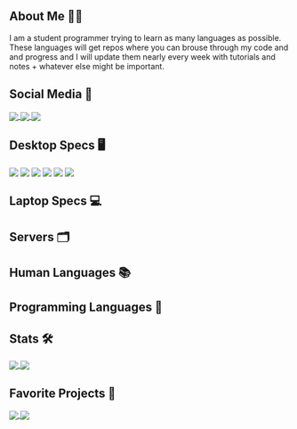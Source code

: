 ## About Me 🤦‍♂️
I am a student programmer trying to learn as many languages as possible. These languages will get repos where you can brouse through my code and and progress and I will update them nearly every week with tutorials and notes + whatever else might be important.

## Social Media 📱

<a href="https://www.instagram.com/wowitswhitford">
  <img align="center" src="https://img.shields.io/badge/Instagram-E4405F?style=for-the-badge&logo=instagram&logoColor=white" />
</a>
<a href="https://www.linkedin.com/in/jesse-whitford-b110a9231/">
  <img align="center" src="https://img.shields.io/badge/LinkedIn-0077B5?style=for-the-badge&logo=linkedin&logoColor=white" />
</a>
<a href="https://github.com/WOWitsWHITFORD">
  <img align="center" src="https://img.shields.io/badge/GitHub-100000?style=for-the-badge&logo=github&logoColor=white" />
</a>

## Desktop Specs 🖥

<a>
  <img align="center" src="https://img.shields.io/badge/RTX_3070Ti-76B900?style=for-the-badge&logo=nvidia&logoColor=white" />
</a>
<a>
  <img align="center" src="https://img.shields.io/badge/ThreadRipper_1950x-ED1C24?style=for-the-badge&logo=amd&logoColor=white" />
</a>
<a>
  <img align="center" src="https://img.shields.io/badge/Vengance_RGB_PRO_32GB-ffd700?style=for-the-badge&logo=corsair&logoColor=white" />
</a>
<a>
  <img align="center" src="https://img.shields.io/badge/SN750_1TB-F0921F?style=for-the-badge&logo=western-digital&logoColor=white" />
</a>
<a>
  <img align="center" src="https://img.shields.io/badge/Blue_SSD_2TB-133c8b?style=for-the-badge&logo=western-digital&logoColor=white" />
</a>
<a>
  <img align="center" src="https://img.shields.io/badge/Black_HDD_12TB-000000?style=for-the-badge&logo=western-digital&logoColor=white" />
</a>

## Laptop Specs 💻

## Servers 🗂️

## Human Languages 📚

## Programming Languages 📀

## Stats 🛠

<a href="https://github.com/WOWitsWHITFORD">
  <img align="center" src="https://github-readme-stats.vercel.app/api/top-langs/?username=WOWitsWHITFORD&langs_count=3&theme=radical&hide_border=true" />
</a>
<a href="https://github.com/WOWitsWHITFORD">
  <img align="center" src="https://github-readme-stats.vercel.app/api?username=WOWitsWHITFORD&show_icons=true&theme=radical&hide_border=true&include_all_commits=true" />
</a>

## Favorite Projects 🚧

<a href="https://github.com/WOWitsWHITFORD/Learning-Laravel">
  <img align="center" src="https://github-readme-stats.vercel.app/api/pin/?username=WOWitsWHITFORD&repo=Learning-Laravel&theme=radical&hide_border=true" />
</a>


<a href="https://github.com/WOWitsWHITFORD/WOWitsWHITFORD">
  <img align="center" src="https://github-readme-stats.vercel.app/api/pin/?username=WOWitsWHITFORD&repo=WOWitsWHITFORD&theme=radical&hide_border=true" />
</a>    
